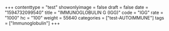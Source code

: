 +++
contenttype = "test"
showonlyimage = false
draft = false
date = "1594732099540"
title = "IMMUNOGLOBULIN G (IGG)"
code = "IGG"
rate = "1000"
hc = "100"
weight = 55640
categories = ["test-AUTOIMMUNE"]
tags = ["Immunoglobulin"]
+++

